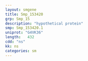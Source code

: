 ```yaml
---
layout: smgene
title: Smp_153420
grp: Smp_15
description: "hypothetical protein"
smp: Smp_153420.1
uniprot: "G4VK36"
length:   432
cdd: "ns"
kk: ns
categories: sm
---
```

